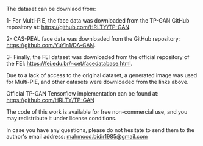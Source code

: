The dataset can be downlaod from: 

1- For Multi-PIE, the face data was downloaded from the TP-GAN GitHub repository at: https://github.com/HRLTY/TP-GAN. 

2- CAS-PEAL face data was downloaded from the GitHub repository: https://github.com/YuYin1/DA-GAN. 

3- Finally, the FEI dataset was downloaded from the official repository of the FEI: https://fei.edu.br/~cet/facedatabase.html.

Due to a lack of access to the original dataset, a generated image was used for Multi-PIE, and other datasets were downloaded from the links above.  

Official TP-GAN Tensorflow implementation can be found at: https://github.com/HRLTY/TP-GAN

The code of this work is available for free non-commercial use, and you may redistribute it under license conditions. 

In case you have any questions, please do not hesitate to send them to the author's email address: mahmood.bidir1985@gmail.com
